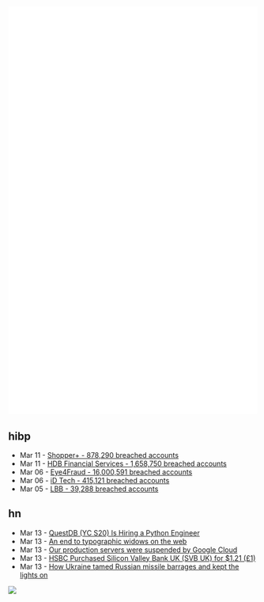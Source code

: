 ![Metrics](https://raw.githubusercontent.com/phixion/phixion/master/metrics.svg)

## hibp

<!--
for https://github.com/phixion/phixion/blob/main/.github/workflows/feeds.yml
-->
<!--START_SECTION:haveibeenpwnd-->
- Mar 11 - [Shopper+ - 878,290 breached accounts](https://haveibeenpwned.com/PwnedWebsites#ShopperPlus)
- Mar 11 - [HDB Financial Services - 1,658,750 breached accounts](https://haveibeenpwned.com/PwnedWebsites#HDBFinancialServices)
- Mar 06 - [Eye4Fraud - 16,000,591 breached accounts](https://haveibeenpwned.com/PwnedWebsites#Eye4Fraud)
- Mar 06 - [iD Tech - 415,121 breached accounts](https://haveibeenpwned.com/PwnedWebsites#iDTech)
- Mar 05 - [LBB - 39,288 breached accounts](https://haveibeenpwned.com/PwnedWebsites#LBB)
<!--END_SECTION:haveibeenpwnd-->

## hn

<!--
for https://github.com/phixion/phixion/blob/main/.github/workflows/feeds.yml
-->
<!--START_SECTION:hn-->
- Mar 13 - [QuestDB (YC S20) Is Hiring a Python Engineer](https://questdb.io/careers/senior-backend-engineer-python/)
- Mar 13 - [An end to typographic widows on the web](https://clagnut.com/blog/2424)
- Mar 13 - [Our production servers were suspended by Google Cloud](https://www.onvoard.com/blog/our-production-servers-was-suspended-by-google-cloud)
- Mar 13 - [HSBC Purchased Silicon Valley Bank UK (SVB UK) for $1.21 (£1)](https://www.hsbc.com/news-and-media/media-releases)
- Mar 13 - [How Ukraine tamed Russian missile barrages and kept the lights on](https://www.economist.com/europe/2023/03/12/how-ukraine-tamed-russian-missile-barrages-and-kept-the-lights-on)
<!--END_SECTION:hn-->

<!--
for https://yhype.me
-->
![](https://hit.yhype.me/github/profile?user_id=13013670)
